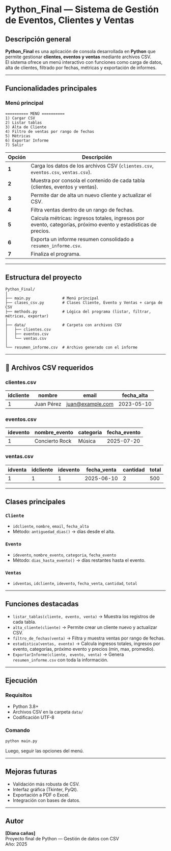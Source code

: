 # Python_Final — Sistema de Gestión de Eventos, Clientes y Ventas

##  Descripción general
**Python_Final** es una aplicación de consola desarrollada en **Python** que permite gestionar **clientes, eventos y ventas** mediante archivos CSV.  
El sistema ofrece un menú interactivo con funciones como carga de datos, alta de clientes, filtrado por fechas, métricas y exportación de informes.

---

## Funcionalidades principales

### Menú principal
```
========== MENÚ ==========
1) Cargar CSV
2) Listar tablas
3) Alta de Cliente
4) Filtro de ventas por rango de fechas
5) Métricas
6) Exportar Informe
7) Salir
```

| Opción | Descripción |
|---------|--------------|
| **1** | Carga los datos de los archivos CSV (`clientes.csv`, `eventos.csv`, `ventas.csv`). |
| **2** | Muestra por consola el contenido de cada tabla (clientes, eventos y ventas). |
| **3** | Permite dar de alta un nuevo cliente y actualizar el CSV. |
| **4** | Filtra ventas dentro de un rango de fechas. |
| **5** | Calcula métricas: ingresos totales, ingresos por evento, categorías, próximo evento y estadísticas de precios. |
| **6** | Exporta un informe resumen consolidado a `resumen_informe.csv`. |
| **7** | Finaliza el programa. |

---

## Estructura del proyecto
```
Python_Final/
│
├── main.py              # Menú principal
├── clases_csv.py        # Clases Cliente, Evento y Ventas + carga de CSV
├── methods.py           # Lógica del programa (listar, filtrar, métricas, exportar)
│
├── data/                # Carpeta con archivos CSV
│   ├── clientes.csv
│   ├── eventos.csv
│   └── ventas.csv
│
└── resumen_informe.csv  # Archivo generado con el informe
```

---

## 📂 Archivos CSV requeridos

### clientes.csv
| idcliente | nombre | email | fecha_alta |
|------------|--------|--------|-------------|
| 1 | Juan Pérez | juan@example.com | 2023-05-10 |

### eventos.csv
| idevento | nombre_evento | categoria | fecha_evento |
|-----------|----------------|------------|---------------|
| 1 | Concierto Rock | Música | 2025-07-20 |

### ventas.csv
| idventa | idcliente | idevento | fecha_venta | cantidad | total |
|----------|------------|-----------|--------------|-----------|--------|
| 1 | 1 | 1 | 2025-06-10 | 2 | 500 |

---

## Clases principales

### `Cliente`
- `idcliente`, `nombre`, `email`, `fecha_alta`
- Método: `antiguedad_dias()` → días desde el alta.

### `Evento`
- `idevento`, `nombre_evento`, `categoria`, `fecha_evento`
- Método: `dias_hasta_evento()` → días restantes hasta el evento.

### `Ventas`
- `idventas`, `idcliente`, `idevento`, `fecha_venta`, `cantidad`, `total`

---

##  Funciones destacadas

- `listar_tablas(cliente, evento, venta)` → Muestra los registros de cada tabla.
- `alta_cliente(cliente)` → Permite crear un cliente nuevo y actualizar CSV.
- `filtro_de_fechas(venta)` → Filtra y muestra ventas por rango de fechas.
- `estadistica(ventas, evento)` → Calcula ingresos totales, ingresos por evento, categorías, próximo evento y precios (min, max, promedio).
- `ExportarInforme(cliente, evento, venta)` → Genera `resumen_informe.csv` con toda la información.

---

## Ejecución

### Requisitos
- Python 3.8+
- Archivos CSV en la carpeta `data/`  
- Codificación UTF-8

### Comando
```bash
python main.py
```
Luego, seguir las opciones del menú.

---

##  Mejoras futuras
- Validación más robusta de CSV.
- Interfaz gráfica (Tkinter, PyQt).
- Exportación a PDF o Excel.
- Integración con bases de datos.

---

##  Autor
**[Diana cañas]**  
Proyecto final de Python — Gestión de datos con CSV  
 Año: 2025
